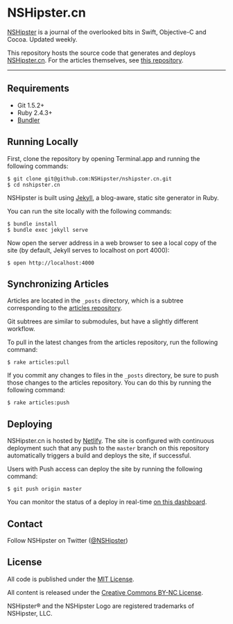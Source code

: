 # NSHipster.cn

[NSHipster](https://nshipster.com) is a journal of the overlooked bits in
Swift, Objective-C and Cocoa.
Updated weekly.

This repository hosts the source code that generates and deploys
[NSHipster.cn](https://nshipster.cn).
For the articles themselves,
see [this repository](https://github.com/nshipster/articles-zh-Hans).

---

## Requirements

- Git 1.5.2+
- Ruby 2.4.3+
- [Bundler](https://bundler.io)

## Running Locally

First, clone the repository by opening Terminal.app
and running the following commands:

```terminal
$ git clone git@github.com:NSHipster/nshipster.cn.git
$ cd nshipster.cn
```

NSHipster is built using
[Jekyll](https://github.com/jekyll/jekyll),
a blog-aware, static site generator in Ruby.

You can run the site locally with the following commands:

```terminal
$ bundle install
$ bundle exec jekyll serve
```

Now open the server address in a web browser to see a local copy of the site
(by default, Jekyll serves to localhost on port 4000):

```terminal
$ open http://localhost:4000
```

## Synchronizing Articles

Articles are located in the `_posts` directory,
which is a subtree corresponding to the
[articles repository](https://github.com/nshipster/articles-zh-Hans).

Git subtrees are similar to submodules,
but have a slightly different workflow.

To pull in the latest changes from the articles repository,
run the following command:

```terminal
$ rake articles:pull
```

If you commit any changes to files in the `_posts` directory,
be sure to push those changes to the articles repository.
You can do this by running the following command:

```terminal
$ rake articles:push
```

## Deploying

NSHipster.cn is hosted by [Netlify](https://netlify.com).
The site is configured with continuous deployment
such that any push to the `master` branch on this repository
automatically triggers a build and deploys the site, if successful.

Users with Push access can deploy the site by running the following command:

```terminal
$ git push origin master
```

You can monitor the status of a deploy in real-time
[on this dashboard](https://app.netlify.com/sites/nshipster-cn/deploys/).

## Contact

Follow NSHipster on Twitter ([@NSHipster](https://twitter.com/NSHipster))

## License

All code is published under the
[MIT License](http://opensource.org/licenses/MIT).

All content is released under the
[Creative Commons BY-NC License](http://creativecommons.org/licenses/by-nc/4.0/).

NSHipster® and the NSHipster Logo are registered trademarks of NSHipster, LLC.
